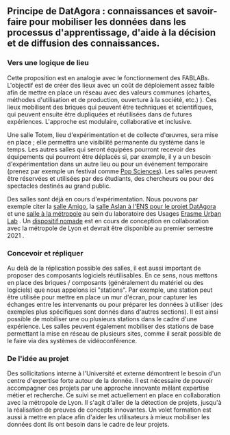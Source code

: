 ## Principe de DatAgora : connaissances et savoir-faire pour mobiliser les données dans les processus d'apprentissage, d'aide à la décision et de diffusion des connaissances.

### Vers une logique de lieu
Cette proposition est en analogie avec le fonctionnement des FABLABs. L'objectif est de créer des lieux avec un coût de déploiement assez faible afin de mettre en place un réseau avec des valeurs communes (chartes, méthodes d'utilisation et de production, ouverture à la société, etc.) ). Ces lieux mobilisent des briques qui peuvent être techniques et scientifiques, qui peuvent ensuite être dupliquées et réutilisées dans de futures expériences. L'approche est modulaire, collaborative et inclusive. 

Une salle Totem, lieu d'expérimentation et de collecte d'œuvres, sera mise en place ; elle permettra une visibilité permanente du système dans le temps. Les autres salles qui seront équipées pourront recevoir des équipements qui pourront être déplacés si, par exemple, il y a un besoin d'expérimentation dans un autre lieu ou pour un événement temporaire (prenez par exemple un festival comme [Pop Sciences](https://popsciences.universite-lyon.fr/le_festival/)). Les salles peuvent être réservées et utilisées par des étudiants, des chercheurs ou pour des spectacles destinés au grand public.

Des salles sont déjà en cours d'expérimentation. Nous pouvons par exemple citer la [salle Amigo](Amigo_platform), la [salle Aslan à l'ENS pour le projet DatAgora](https://aslan.universite-lyon.fr/) et une [salle à la métropole](Vegetalization-Project) au sein du laboratoire des Usages [Erasme Urban Lab](https://www.erasme.org/#erasme) . Un [dispositif nomade](http://www.auvergne-rhone-alpesolidaires.org/formation/formation-la-mediation-nomade-lyon-69) est en cours de conception en collaboration avec la métropole de Lyon et devrait être disponible au premier semestre 2021 .

### Concevoir et répliquer
Au delà de la réplication possible des salles, il est aussi important de proposer des composants logiciels réutilisables. En ce sens, nous mettons en place des briques / composants (généralement du matériel ou des logiciels) que nous appelons ici "stations". Par exemple, une station peut être utilisée pour mettre en place un mur d'écran, pour capturer les échanges entre les intervenants ou pour préparer les données à utiliser (des exemples plus spécifiques sont donnés dans d'autres sections). Il est ainsi possible de mobiliser une ou plusieurs stations dans le cadre d'une expérience. Les salles peuvent également mobiliser des stations de base permettant la mise en réseau de plusieurs sites, comme il serait possible de le faire via des systèmes de vidéoconférence.

### De l'idée au projet
Des sollicitations interne à l'Université et externe démontrent le besoin d'un centre d'expertise forte autour de la donnée. Il est nécessaire de pouvoir accompagner ces projets par une approche innovante mêlant expertise métier et recherche. Ce suivi se met actuellement en place en collaboration avec la métropole de Lyon. Il s'agit d'aller de la détection de projets, jusqu'à la réalisation de preuves de concepts innovantes. Un volet formation est aussi à mettre en place afin d'aider les utilisateurs à mieux mobiliser les données dont ils ont besoin dans le cadre de leur projets. 

